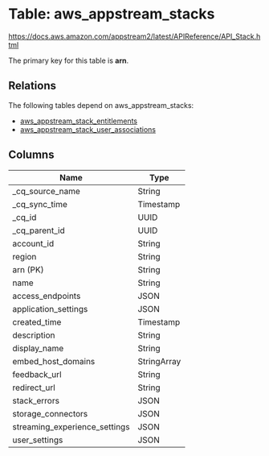 # Table: aws_appstream_stacks

https://docs.aws.amazon.com/appstream2/latest/APIReference/API_Stack.html

The primary key for this table is **arn**.

## Relations
The following tables depend on aws_appstream_stacks:
  - [aws_appstream_stack_entitlements](aws_appstream_stack_entitlements.md)
  - [aws_appstream_stack_user_associations](aws_appstream_stack_user_associations.md)

## Columns
| Name          | Type          |
| ------------- | ------------- |
|_cq_source_name|String|
|_cq_sync_time|Timestamp|
|_cq_id|UUID|
|_cq_parent_id|UUID|
|account_id|String|
|region|String|
|arn (PK)|String|
|name|String|
|access_endpoints|JSON|
|application_settings|JSON|
|created_time|Timestamp|
|description|String|
|display_name|String|
|embed_host_domains|StringArray|
|feedback_url|String|
|redirect_url|String|
|stack_errors|JSON|
|storage_connectors|JSON|
|streaming_experience_settings|JSON|
|user_settings|JSON|